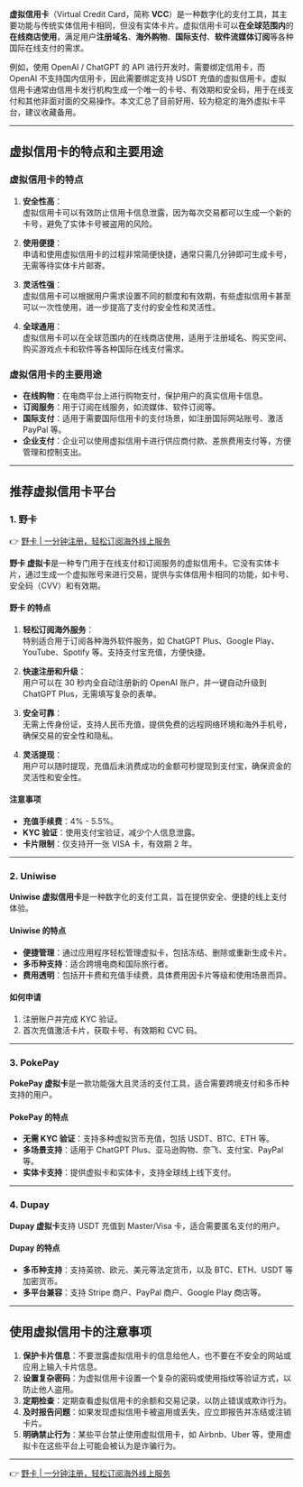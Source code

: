 **虚拟信用卡**（Virtual Credit Card，简称 **VCC**）是一种数字化的支付工具，其主要功能与传统实体信用卡相同，但没有实体卡片。虚拟信用卡可以**在全球范围内**的**在线商店使用**，满足用户**注册域名**、**海外购物**、**国际支付**、**软件流媒体订阅**等各种国际在线支付的需求。

例如，使用 OpenAI / ChatGPT 的 API 进行开发时，需要绑定信用卡，而 OpenAI 不支持国内信用卡，因此需要绑定支持 USDT 充值的虚拟信用卡。虚拟信用卡通常由信用卡发行机构生成一个唯一的卡号、有效期和安全码，用于在线支付和其他非面对面的交易操作。本文汇总了目前好用、较为稳定的海外虚拟卡平台，建议收藏备用。

---

## 虚拟信用卡的特点和主要用途

### 虚拟信用卡的特点

1. **安全性高**：  
   虚拟信用卡可以有效防止信用卡信息泄露，因为每次交易都可以生成一个新的卡号，避免了实体卡号被盗用的风险。

2. **使用便捷**：  
   申请和使用虚拟信用卡的过程非常简便快捷，通常只需几分钟即可生成卡号，无需等待实体卡片邮寄。

3. **灵活性强**：  
   虚拟信用卡可以根据用户需求设置不同的额度和有效期，有些虚拟信用卡甚至可以一次性使用，进一步提高了支付的安全性和灵活性。

4. **全球通用**：  
   虚拟信用卡可以在全球范围内的在线商店使用，适用于注册域名、购买空间、购买游戏点卡和软件等各种国际在线支付需求。

### 虚拟信用卡的主要用途

- **在线购物**：在电商平台上进行购物支付，保护用户的真实信用卡信息。  
- **订阅服务**：用于订阅在线服务，如流媒体、软件订阅等。  
- **国际支付**：适用于需要国际信用卡的支付场景，如注册国际网站账号、激活 PayPal 等。  
- **企业支付**：企业可以使用虚拟信用卡进行供应商付款、差旅费用支付等，方便管理和控制支出。

---

## 推荐虚拟信用卡平台

### 1. 野卡

👉 [野卡 | 一分钟注册，轻松订阅海外线上服务](https://bit.ly/bewildcard)

**野卡 虚拟卡**是一种专门用于在线支付和订阅服务的虚拟信用卡。它没有实体卡片，通过生成一个虚拟账号来进行交易，提供与实体信用卡相同的功能，如卡号、安全码（CVV）和有效期。

#### 野卡 的特点

1. **轻松订阅海外服务**：  
   特别适合用于订阅各种海外软件服务，如 ChatGPT Plus、Google Play、YouTube、Spotify 等。支持支付宝充值，方便快捷。

2. **快速注册和升级**：  
   用户可以在 30 秒内全自动注册新的 OpenAI 账户，并一键自动升级到 ChatGPT Plus，无需填写复杂的表单。

3. **安全可靠**：  
   无需上传身份证，支持人民币充值，提供免费的远程网络环境和海外手机号，确保交易的安全性和隐私。

4. **灵活提现**：  
   用户可以随时提现，充值后未消费成功的金额可秒提现到支付宝，确保资金的灵活性和安全性。

#### 注意事项

- **充值手续费**：4% - 5.5%。  
- **KYC 验证**：使用支付宝验证，减少个人信息泄露。  
- **卡片限制**：仅支持开一张 VISA 卡，有效期 2 年。

---

### 2. Uniwise

**Uniwise 虚拟信用卡**是一种数字化的支付工具，旨在提供安全、便捷的线上支付体验。

#### Uniwise 的特点

- **便捷管理**：通过应用程序轻松管理虚拟卡，包括冻结、删除或重新生成卡片。  
- **多币种支持**：适合跨境电商和国际旅行者。  
- **费用透明**：包括开卡费和充值手续费，具体费用因卡片等级和使用场景而异。

#### 如何申请

1. 注册账户并完成 KYC 验证。  
2. 首次充值激活卡片，获取卡号、有效期和 CVC 码。  

---

### 3. PokePay

**PokePay 虚拟卡**是一款功能强大且灵活的支付工具，适合需要跨境支付和多币种支持的用户。

#### PokePay 的特点

- **无需 KYC 验证**：支持多种虚拟货币充值，包括 USDT、BTC、ETH 等。  
- **多场景支持**：适用于 ChatGPT Plus、亚马逊购物、奈飞、支付宝、PayPal 等。  
- **实体卡支持**：提供虚拟卡和实体卡，支持全球线上线下支付。

---

### 4. Dupay

**Dupay 虚拟卡**支持 USDT 充值到 Master/Visa 卡，适合需要匿名支付的用户。

#### Dupay 的特点

- **多币种支持**：支持英镑、欧元、美元等法定货币，以及 BTC、ETH、USDT 等加密货币。  
- **多平台兼容**：支持 Stripe 商户、PayPal 商户、Google Play 商店等。

---

## 使用虚拟信用卡的注意事项

1. **保护卡片信息**：不要泄露虚拟信用卡的信息给他人，也不要在不安全的网站或应用上输入卡片信息。  
2. **设置复杂密码**：为虚拟信用卡设置一个复杂的密码或使用指纹等验证方式，以防止他人盗用。  
3. **定期检查**：定期查看虚拟信用卡的余额和交易记录，以防止错误或欺诈行为。  
4. **及时报告问题**：如果发现虚拟信用卡被盗用或丢失，应立即报告并冻结或注销卡片。  
5. **明确禁止行为**：某些平台禁止使用虚拟信用卡，如 Airbnb、Uber 等，使用虚拟卡在这些平台上可能会被认为是诈骗行为。

---

👉 [野卡 | 一分钟注册，轻松订阅海外线上服务](https://bit.ly/bewildcard)
